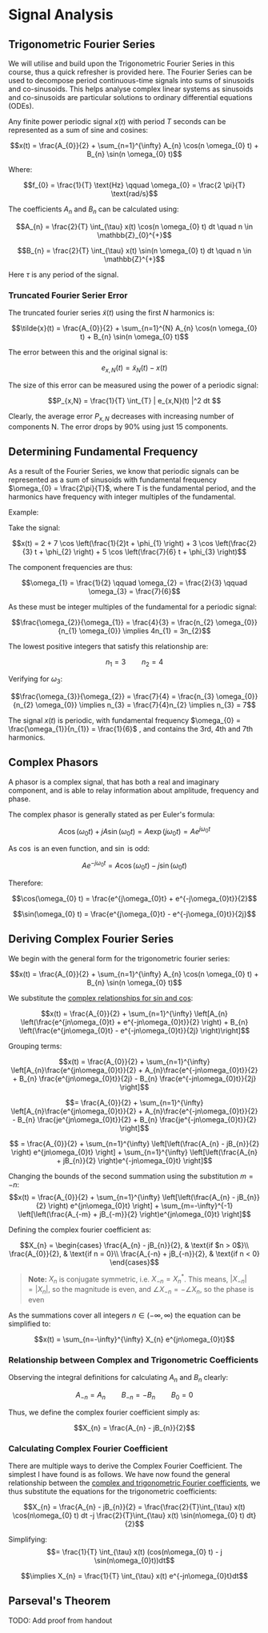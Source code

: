# Signal Analysis

## Trigonometric Fourier Series
We will utilise and build upon the Trigonometric Fourier Series in this course, thus a quick refresher is provided here. The Fourier Series can be used to decompose period continuous-time signals into sums of sinusoids and co-sinusoids. This helps analyse complex linear systems as sinusoids and co-sinusoids are particular solutions to ordinary differential equations (ODEs).

Any finite power periodic signal $x(t)$ with period $T$ seconds can be represented as a sum of sine and cosines:

$$x(t) = \frac{A_{0}}{2} + \sum_{n=1}^{\infty} A_{n} \cos(n \omega_{0} t) + B_{n} \sin(n \omega_{0} t)$$

Where:

$$f_{0} = \frac{1}{T} \text{Hz} \qquad \omega_{0} = \frac{2 \pi}{T} \text{rad/s}$$

The coefficients $A_{n}$ and $B_{n}$ can be calculated using:

$$A_{n} = \frac{2}{T} \int_{\tau} x(t) \cos(n \omega_{0} t) dt \quad n \in \mathbb{Z}_{0}^{+}$$

$$B_{n} = \frac{2}{T} \int_{\tau} x(t) \sin(n \omega_{0} t) dt \quad n \in \mathbb{Z}^{+}$$

Here $\tau$ is any period of the signal.

### Truncated Fourier Serier Error
The truncated fourier series $\tilde{x}(t)$ using the first $N$ harmonics is:

$$\tilde{x}(t) = \frac{A_{0}}{2} + \sum_{n=1}^{N} A_{n} \cos(n \omega_{0} t) + B_{n} \sin(n \omega_{0} t)$$

The error between this and the original signal is:

$$e_{x,N}(t) = \tilde{x}_{N}(t) - x(t)$$

The size of this error can be measured using the power of a periodic signal:

$$P_{x,N} = \frac{1}{T} \int_{T} | e_{x,N}(t) |^2 dt $$

Clearly, the average error $P_{x,N}$ decreases with increasing number of components N. The error drops by 90\% using just 15 components.

## Determining Fundamental Frequency
As a result of the Fourier Series, we know that periodic signals can be represented as a sum of sinusoids with fundamental frequency $\omega_{0} = \frac{2\pi}{T}$, where T is the fundamental period, and the harmonics have frequency with integer multiples of the fundamental.

Example:

Take the signal:

$$x(t) = 2 + 7 \cos \left(\frac{1}{2}t + \phi_{1} \right) + 3 \cos \left(\frac{2}{3} t + \phi_{2} \right) + 5 \cos \left(\frac{7}{6} t + \phi_{3} \right)$$

The component frequencies are thus:

$$\omega_{1} = \frac{1}{2} \qquad \omega_{2} = \frac{2}{3} \qquad \omega_{3} = \frac{7}{6}$$

As these must be integer multiples of the fundamental for a periodic signal:

$$\frac{\omega_{2}}{\omega_{1}} = \frac{4}{3} = \frac{n_{2} \omega_{0}}{n_{1} \omega_{0}} \implies 4n_{1} = 3n_{2}$$

The lowest positive integers that satisfy this relationship are:

$$n_{1} = 3 \qquad n_{2} = 4$$

Verifying for $\omega_{3}$:

$$\frac{\omega_{3}}{\omega_{2}} = \frac{7}{4} = \frac{n_{3} \omega_{0}}{n_{2} \omega_{0}} \implies n_{3} = \frac{7}{4}n_{2} \implies n_{3} = 7$$

The signal $x(t)$ is periodic, with fundamental frequency $\omega_{0} = \frac{\omega_{1}}{n_{1}} = \frac{1}{6}$ , and contains the 3rd, 4th and 7th harmonics.

## Complex Phasors
A phasor is a complex signal, that has both a real and imaginary component, and is able to relay information about amplitude, frequency and phase. 

The complex phasor is generally stated as per Euler's formula:

$$A\cos(\omega_{0}t) + jA \sin(\omega_{0} t) = A \exp(j\omega_{0} t) = Ae^{j\omega_{0} t}$$

As $\cos$ is an even function, and $\sin$ is odd:

$$Ae^{-j\omega_{0} t} = A \cos(\omega_{0} t) - j \sin(\omega_{0} t)$$

Therefore:

$$\cos(\omega_{0} t) = \frac{e^{j\omega_{0}t} + e^{-j\omega_{0}t}}{2}$$

$$\sin(\omega_{0} t) = \frac{e^{j\omega_{0}t} - e^{-j\omega_{0}t}}{2j}$$

## Deriving Complex Fourier Series
We begin with the general form for the trigonometric fourier series:

$$x(t) = \frac{A_{0}}{2} + \sum_{n=1}^{\infty} A_{n} \cos(n \omega_{0} t) + B_{n} \sin(n \omega_{0} t)$$


We substitute the [complex relationships for sin and cos](#complex-phasors):

$$x(t) = \frac{A_{0}}{2} + \sum_{n=1}^{\infty} \left[A_{n} \left(\frac{e^{jn\omega_{0}t} + e^{-jn\omega_{0}t}}{2} \right) + B_{n} \left(\frac{e^{jn\omega_{0}t} - e^{-jn\omega_{0}t}}{2j} \right)\right]$$

Grouping terms:

$$x(t) = \frac{A_{0}}{2} + \sum_{n=1}^{\infty} \left[A_{n}\frac{e^{jn\omega_{0}t}}{2} + A_{n}\frac{e^{-jn\omega_{0}t}}{2} + B_{n} \frac{e^{jn\omega_{0}t}}{2j} - B_{n} \frac{e^{-jn\omega_{0}t}}{2j} \right]$$

$$= \frac{A_{0}}{2} + \sum_{n=1}^{\infty} \left[A_{n}\frac{e^{jn\omega_{0}t}}{2} + A_{n}\frac{e^{-jn\omega_{0}t}}{2} - B_{n} \frac{je^{jn\omega_{0}t}}{2} + B_{n} \frac{je^{-jn\omega_{0}t}}{2} \right]$$

$$ = \frac{A_{0}}{2} + \sum_{n=1}^{\infty} \left[\left(\frac{A_{n} - jB_{n}}{2} \right) e^{jn\omega_{0}t} \right] + \sum_{n=1}^{\infty} \left[\left(\frac{A_{n} + jB_{n}}{2} \right)e^{-jn\omega_{0}t} \right]$$

Changing the bounds of the second summation using the substitution $m=-n$:
$$x(t) = \frac{A_{0}}{2} + \sum_{n=1}^{\infty} \left[\left(\frac{A_{n} - jB_{n}}{2} \right) e^{jn\omega_{0}t} \right] + \sum_{m=-\infty}^{-1} \left[\left(\frac{A_{-m} + jB_{-m}}{2} \right)e^{jn\omega_{0}t} \right]$$

Defining the complex fourier coefficient as:
```math
X_{n} =
\begin{cases}
    \frac{A_{n} - jB_{n}}{2}, & \text{if $n > 0$}\\
    \frac{A_{0}}{2}, & \text{if n = 0}\\
    \frac{A_{-n} + jB_{-n}}{2}, & \text{if n < 0}
\end{cases}
```

>**Note:** $X_{n}$ is conjugate symmetric, i.e. $X_{-n} = X_{n}^{\ast}$. This means, $|X_{-n}| = |X_{n}|$, so the magnitude is even, and $\angle X_{-n} = - \angle X_{n}$, so the phase is even
 
As the summations cover all integers $n \in (-\infty, \infty)$ the equation can be simplified to:

$$x(t) = \sum_{n=-\infty}^{\infty} X_{n} e^{jn\omega_{0}t}$$

### Relationship between Complex and Trigonometric Coefficients
Observing the integral definitions for calculating $A_{n}$ and $B_{n}$ clearly:

$$A_{-n} = A_{n} \qquad B_{-n} = -B_{n} \qquad B_{0} = 0$$

Thus, we define the complex fourier coefficient simply as:

$$X_{n} = \frac{A_{n} - jB_{n}}{2}$$

### Calculating Complex Fourier Coefficient
There are multiple ways to derive the Complex Fourier Coefficient. The simplest I have found is as follows. We have now found the general relationship between the [complex and trigonometric Fourier coefficients](#relationship-between-complex-and-trigonometric-coefficients), we thus substitute the equations for the trigonometric coefficients:

$$X_{n} = \frac{A_{n} - jB_{n}}{2} = \frac{\frac{2}{T}\int_{\tau} x(t) \cos(n\omega_{0} t) dt -j \frac{2}{T}\int_{\tau} x(t) \sin(n\omega_{0} t) dt}{2}$$

Simplifying:
$$= \frac{1}{T} \int_{\tau} x(t) (cos(n\omega_{0} t) - j \sin(n\omega_{0}t))dt$$

$$\implies X_{n} = \frac{1}{T} \int_{\tau} x(t) e^{-jn\omega_{0}t}dt$$

## Parseval's Theorem
TODO: Add proof from handout